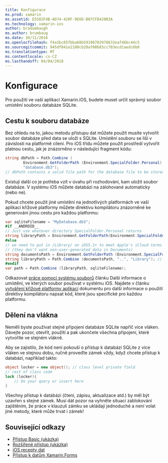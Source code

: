 ```yaml
---
title: Konfigurace
ms.prod: xamarin
ms.assetid: E5582F4B-AD74-420F-9E6D-B07CFB420B3A
ms.technology: xamarin-ios
author: bradumbaugh
ms.author: brumbaug
ms.date: 10/11/2016
ms.openlocfilehash: f4a1bc65fbba68b59196702978633eaf46bc44c5
ms.sourcegitcommit: 945df041e2180cb20af08b83cc703ecd1aedc6b0
ms.translationtype: MT
ms.contentlocale: cs-CZ
ms.lasthandoff: 04/04/2018
---
```

# <a name="configuration"></a>Konfigurace

Pro použití ve vaší aplikaci Xamarin.iOS, budete muset určit správný soubor umístění souboru databáze SQLite.

## <a name="database-file-path"></a>Cestu k souboru databáze

Bez ohledu na to, jakou metodu přístupu dat můžete použít musíte vytvořit soubor databáze před data se uloží s SQLite. Umístění souboru se liší v závislosti na platformě cílení. Pro iOS třídu můžete použít prostředí vytvořit platnou cestu, jak je znázorněno v následující fragment kódu:

```csharp
string dbPath = Path.Combine (
        Environment.GetFolderPath (Environment.SpecialFolder.Personal),
        "database.db3");
// dbPath contains a valid file path for the database file to be stored
```

Existují další co je potřeba vzít v úvahu při rozhodování, kam uložit soubor databáze. V systému iOS můžete databázi na zálohované automaticky (nebo ne).

Pokud chcete použít jiné umístění na jednotlivých platformách ve vaší aplikaci křížové platformy můžete direktivu kompilátoru znázorněné ke generování jinou cestu pro každou platformu:

```csharp
var sqliteFilename = "MyDatabase.db3";
#if __ANDROID__
// Just use whatever directory SpecialFolder.Personal returns
string libraryPath = Environment.GetFolderPath(Environment.SpecialFolder.Personal); ;
#else
// we need to put in /Library/ on iOS5.1+ to meet Apple's iCloud terms
// (they don't want non-user-generated data in Documents)
string documentsPath = Environment.GetFolderPath (Environment.SpecialFolder.Personal); // Documents folder
string libraryPath = Path.Combine (documentsPath, "..", "Library"); // Library folder instead
#endif
var path = Path.Combine (libraryPath, sqliteFilename);
```

Odkazovat [práce pomocí systému souborů](~/ios/app-fundamentals/file-system.md) článku Další informace o umístění, ve kterých soubor používat v systému iOS. Najdete v článku [vytváření křížové platformy aplikací](~/cross-platform/app-fundamentals/building-cross-platform-applications/index.md) dokumentu pro další informace o použití direktivy kompilátoru napsat kód, které jsou specifické pro každou platformu.

## <a name="threading"></a>Dělení na vlákna

Neměli byste používat stejné připojení databáze SQLite napříč více vláken. Dávejte pozor, otevřít, použití a pak ukončete všechna připojení, které vytvoříte ve stejném vlákně.

Aby se zajistilo, že kód není pokouší o přístup k databázi SQLite z více vláken ve stejnou dobu, ručně proveďte zámek vždy, když chcete přístup k databázi, například takto:

```csharp
object locker = new object(); // class level private field
// rest of class code
lock (locker){
    // Do your query or insert here
}
```

Všechny přístup k databázi (čtení, zápisu, aktualizace atd.) by měl být uzavřen s stejné zámek. Musí dát pozor na vyhněte situaci zablokování zajištěním, že práce v klauzuli zámku se ukládají jednoduché a není volat jiné metody, které může trvat i zámek!


## <a name="related-links"></a>Související odkazy

- [Přístup Basic (ukázka)](https://github.com/xamarin/mobile-samples/tree/master/DataAccess/Basic)
- [Rozšířené přístup (ukázka)](https://github.com/xamarin/mobile-samples/tree/master/DataAccess/Advanced)
- [iOS recepty dat](https://developer.xamarin.com/recipes/ios/data/sqlite/)
- [Přístup k datům Xamarin.Forms](~/xamarin-forms/app-fundamentals/databases.md)
